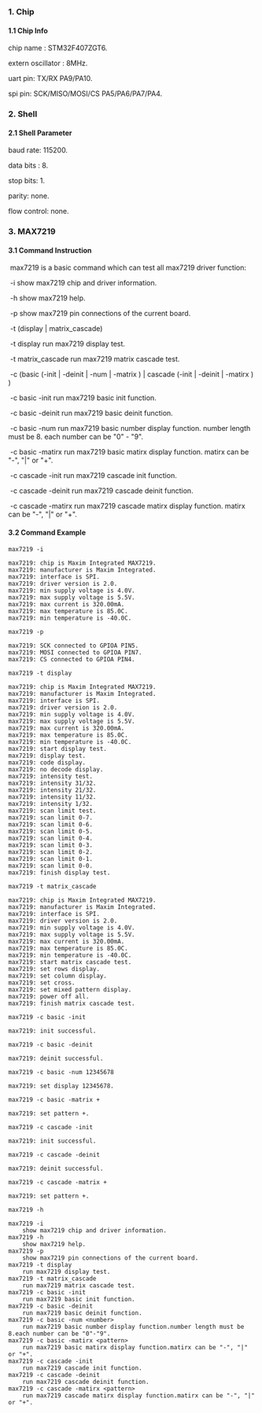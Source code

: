 ### 1. Chip

#### 1.1 Chip Info

chip name : STM32F407ZGT6.

extern oscillator : 8MHz.

uart pin: TX/RX PA9/PA10.

spi pin: SCK/MISO/MOSI/CS  PA5/PA6/PA7/PA4.

### 2. Shell

#### 2.1 Shell Parameter

baud rate: 115200.

data bits : 8.

stop bits: 1.

parity: none.

flow control: none.

### 3. MAX7219

#### 3.1 Command Instruction

​          max7219 is a basic command which can test all max7219 driver function:

​           -i        show max7219 chip and driver information.

​           -h       show max7219 help.

​           -p       show max7219 pin connections of the current board.

​           -t (display | matrix_cascade)

​           -t display        run max7219 display test.

​           -t matrix_cascade        run max7219 matrix cascade test.

​           -c (basic (-init | -deinit | -num <number> | -matrix <pattern> ) | cascade (-init | -deinit | -matirx <pattern>) )

​           -c basic -init        run max7219 basic init function.

​           -c basic -deinit        run max7219 basic deinit function.

​           -c basic -num <number>        run max7219 basic number display function. number length must be 8. each number can be "0" - "9".

​           -c basic -matirx <pattern>        run max7219 basic matirx display function. matirx can be "-", "|" or "+".

​           -c cascade -init        run max7219 cascade init function.

​           -c cascade -deinit        run max7219 cascade deinit function.

​           -c cascade -matirx <pattern>        run max7219 cascade matirx display function. matirx can be "-", "|" or "+".

#### 3.2 Command Example

```shell
max7219 -i

max7219: chip is Maxim Integrated MAX7219.
max7219: manufacturer is Maxim Integrated.
max7219: interface is SPI.
max7219: driver version is 2.0.
max7219: min supply voltage is 4.0V.
max7219: max supply voltage is 5.5V.
max7219: max current is 320.00mA.
max7219: max temperature is 85.0C.
max7219: min temperature is -40.0C.
```

```shell
max7219 -p

max7219: SCK connected to GPIOA PIN5.
max7219: MOSI connected to GPIOA PIN7.
max7219: CS connected to GPIOA PIN4.
```

```shell
max7219 -t display

max7219: chip is Maxim Integrated MAX7219.
max7219: manufacturer is Maxim Integrated.
max7219: interface is SPI.
max7219: driver version is 2.0.
max7219: min supply voltage is 4.0V.
max7219: max supply voltage is 5.5V.
max7219: max current is 320.00mA.
max7219: max temperature is 85.0C.
max7219: min temperature is -40.0C.
max7219: start display test.
max7219: display test.
max7219: code display.
max7219: no decode display.
max7219: intensity test.
max7219: intensity 31/32.
max7219: intensity 21/32.
max7219: intensity 11/32.
max7219: intensity 1/32.
max7219: scan limit test.
max7219: scan limit 0-7.
max7219: scan limit 0-6.
max7219: scan limit 0-5.
max7219: scan limit 0-4.
max7219: scan limit 0-3.
max7219: scan limit 0-2.
max7219: scan limit 0-1.
max7219: scan limit 0-0.
max7219: finish display test.
```

```shell
max7219 -t matrix_cascade

max7219: chip is Maxim Integrated MAX7219.
max7219: manufacturer is Maxim Integrated.
max7219: interface is SPI.
max7219: driver version is 2.0.
max7219: min supply voltage is 4.0V.
max7219: max supply voltage is 5.5V.
max7219: max current is 320.00mA.
max7219: max temperature is 85.0C.
max7219: min temperature is -40.0C.
max7219: start matrix cascade test.
max7219: set rows display.
max7219: set column display.
max7219: set cross.
max7219: set mixed pattern display.
max7219: power off all.
max7219: finish matrix cascade test.
```

```shell
max7219 -c basic -init

max7219: init successful.
```

```shell
max7219 -c basic -deinit

max7219: deinit successful.
```

```shell
max7219 -c basic -num 12345678

max7219: set display 12345678.
```

```shell
max7219 -c basic -matrix +

max7219: set pattern +.
```

```shell
max7219 -c cascade -init

max7219: init successful.
```

```shell
max7219 -c cascade -deinit

max7219: deinit successful.
```

```shell
max7219 -c cascade -matrix +

max7219: set pattern +.
```

```shell
max7219 -h

max7219 -i
	show max7219 chip and driver information.
max7219 -h
	show max7219 help.
max7219 -p
	show max7219 pin connections of the current board.
max7219 -t display
	run max7219 display test.
max7219 -t matrix_cascade
	run max7219 matrix cascade test.
max7219 -c basic -init
	run max7219 basic init function.
max7219 -c basic -deinit
	run max7219 basic deinit function.
max7219 -c basic -num <number>
	run max7219 basic number display function.number length must be 8.each number can be "0"-"9".
max7219 -c basic -matirx <pattern>
	run max7219 basic matirx display function.matirx can be "-", "|" or "+".
max7219 -c cascade -init
	run max7219 cascade init function.
max7219 -c cascade -deinit
	run max7219 cascade deinit function.
max7219 -c cascade -matirx <pattern>
	run max7219 cascade matirx display function.matirx can be "-", "|" or "+".
```

